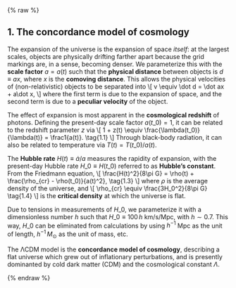{% raw %} 

<section markdown="1">

## 1. The concordance model of cosmology

The expansion of the universe is the expansion of space *itself*: at the largest scales, objects are physically drifting farther apart because the grid markings are, in a sense, becoming denser. We parameterize this with the **scale factor** $a=a(t)$ such that the **physical distance** between objects is $d\equiv ax$, where $x$ is the **comoving distance**. This allows the physical velocities of (non-relativistic) objects to be separated into 
\\[
v \equiv \dot d = \dot ax + a\dot x,
\\] 
where the first term is due to the expansion of space, and the second term is due to a **peculiar velocity** of the object. 

The effect of expansion is most apparent in the **cosmological redshift** of photons. Defining the present-day scale factor $a(t\_0)=1$, it can be related to the redshift parameter $z$ via 
\\[
1 + z(t) \equiv \frac{\lambda(t\_0)}{\lambda(t)} = \frac1{a(t)}. 
\tag{1.1}
\\]
Through black-body radiation, it can also be related to temperature via $T(t) = T(t\_0) / a(t)$.

The **Hubble rate** $H(t) \equiv \dot a/a$ measures the rapidity of expansion, with the present-day Hubble rate $H\_0 \equiv H(t\_0)$ referred to as **Hubble’s constant**. From the Friedmann equation, 
\\[
\frac{H(t)^2}{8\pi G} = \rho(t) + \frac{\rho_{cr} - \rho(t\_0)}{a(t)^2},
\tag{1.3}
\\] 
where $\rho$ is the average density of the universe, and
\\[
\rho_{cr} \equiv \frac{3H\_0^2}{8\pi G}
\tag{1.4}
\\]
is the **critical density** at which the universe is flat.

Due to tensions in measurements of $H\_0$, we parameterize it with a dimensionless number $h$ such that $H\_0 \equiv 100\, h$ km/s/Mpc, with $h\sim 0.7$. This way, $H\_0$ can be eliminated from calculations by using $h^{-1}$ Mpc as the unit of length, $h^{-1}\, M_\odot$ as the unit of mass, etc.

The ΛCDM model is the **concordance model of cosmology**, describing a flat universe which grew out of inflationary perturbations, and is presently dominanted by cold dark matter (CDM) and the cosmological constant $\Lambda$.

</section>

{% endraw %}
